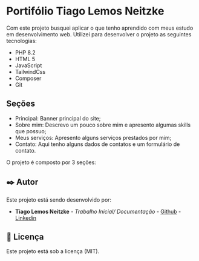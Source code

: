 
# Portifólio Tiago Lemos Neitzke

Com este projeto busquei aplicar o que tenho aprendido com meus estudo em desenvolvimento web.
Utilizei para desenvolver o projeto as seguintes tecnologias:

- PHP 8.2
- HTML 5
- JavaScript
- TailwindCss
- Composer
- Git

## Seções

- Principal: Banner principal do site;
- Sobre mim: Descrevo um pouco sobre mim e apresento algumas skills que possuo;
- Meus serviços: Apresento alguns serviços prestados por mim;
- Contato: Aqui tenho alguns dados de contatos e um formulário de contato.

O projeto é composto por 3 seções:

## ✒️ Autor

Este projeto está sendo desenvolvido por:

- **Tiago Lemos Neitzke** - *Trabalho Inicial/ Documentação* - [Github](https://github.com/TiagoLemosNeitzke) - [Linkedin](https://www.linkedin.com/in/tiago-lemos-neitzke/)

## 📄 Licença

Este projeto está sob a licença (MIT).
